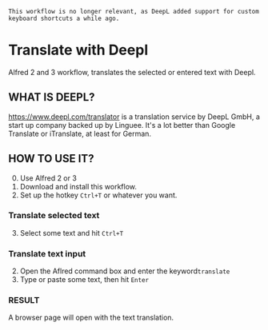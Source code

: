 `This workflow is no longer relevant, as DeepL added
support for custom keyboard shortcuts a while ago.`

# Translate with Deepl

Alfred 2 and 3 workflow, translates the selected or entered text with Deepl. 

## WHAT IS DEEPL?
https://www.deepl.com/translator is a translation service by DeepL GmbH,
a start up company backed up by Linguee. It's a lot better than Google
Translate or iTranslate, at least for German.

## HOW TO USE IT?

0. Use Alfred 2 or 3
1. Download and install this workflow. 
2. Set up the hotkey `Ctrl+T` or whatever you want.

### Translate selected text
3. Select some text and hit `Ctrl+T`

### Translate text input
2. Open the Aflred command box and enter the keyword`translate `
3. Type or paste some text, then hit `Enter`

### RESULT
A browser page will open with the text translation. 
